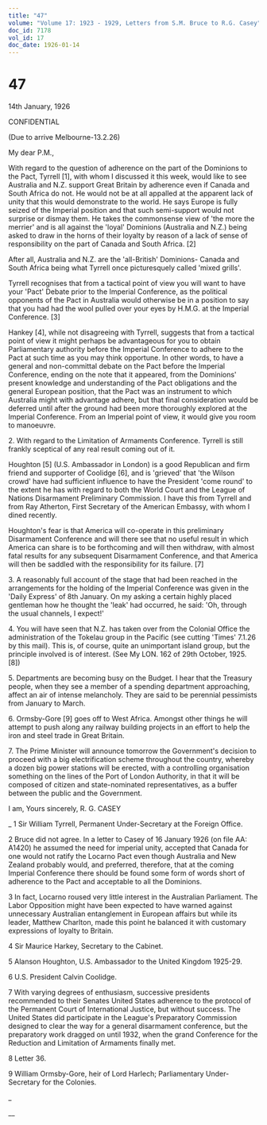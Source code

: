 ```yaml
---
title: "47"
volume: "Volume 17: 1923 - 1929, Letters from S.M. Bruce to R.G. Casey"
doc_id: 7178
vol_id: 17
doc_date: 1926-01-14
---
```


# 47

14th January, 1926

CONFIDENTIAL

(Due to arrive Melbourne-13.2.26)

My dear P.M.,

With regard to the question of adherence on the part of the Dominions to the Pact, Tyrrell [1], with whom I discussed it this week, would like to see Australia and N.Z. support Great Britain by adherence even if Canada and South Africa do not. He would not be at all appalled at the apparent lack of unity that this would demonstrate to the world. He says Europe is fully seized of the Imperial position and that such semi-support would not surprise or dismay them. He takes the commonsense view of 'the more the merrier' and is all against the 'loyal' Dominions (Australia and N.Z.) being asked to draw in the horns of their loyalty by reason of a lack of sense of responsibility on the part of Canada and South Africa. [2]

After all, Australia and N.Z. are the 'all-British' Dominions- Canada and South Africa being what Tyrrell once picturesquely called 'mixed grills'.

Tyrrell recognises that from a tactical point of view you will want to have your 'Pact' Debate prior to the Imperial Conference, as the political opponents of the Pact in Australia would otherwise be in a position to say that you had had the wool pulled over your eyes by H.M.G. at the Imperial Conference. [3]

Hankey [4], while not disagreeing with Tyrrell, suggests that from a tactical point of view it might perhaps be advantageous for you to obtain Parliamentary authority before the Imperial Conference to adhere to the Pact at such time as you may think opportune. In other words, to have a general and non-committal debate on the Pact before the Imperial Conference, ending on the note that it appeared, from the Dominions' present knowledge and understanding of the Pact obligations and the general European position, that the Pact was an instrument to which Australia might with advantage adhere, but that final consideration would be deferred until after the ground had been more thoroughly explored at the Imperial Conference. From an Imperial point of view, it would give you room to manoeuvre.

2\. With regard to the Limitation of Armaments Conference. Tyrrell is still frankly sceptical of any real result coming out of it.

Houghton [5] (U.S. Ambassador in London) is a good Republican and firm friend and supporter of Coolidge [6], and is 'grieved' that 'the Wilson crowd' have had sufficient influence to have the President 'come round' to the extent he has with regard to both the World Court and the League of Nations Disarmament Preliminary Commission. I have this from Tyrrell and from Ray Atherton, First Secretary of the American Embassy, with whom I dined recently.

Houghton's fear is that America will co-operate in this preliminary Disarmament Conference and will there see that no useful result in which America can share is to be forthcoming and will then withdraw, with almost fatal results for any subsequent Disarmament Conference, and that America will then be saddled with the responsibility for its failure. [7]

3\. A reasonably full account of the stage that had been reached in the arrangements for the holding of the Imperial Conference was given in the 'Daily Express' of 8th January. On my asking a certain highly placed gentleman how he thought the 'leak' had occurred, he said: 'Oh, through the usual channels, I expect!'

4\. You will have seen that N.Z. has taken over from the Colonial Office the administration of the Tokelau group in the Pacific (see cutting 'Times' 7.1.26 by this mail). This is, of course, quite an unimportant island group, but the principle involved is of interest. (See My LON. 162 of 29th October, 1925. [8])

5\. Departments are becoming busy on the Budget. I hear that the Treasury people, when they see a member of a spending department approaching, affect an air of intense melancholy. They are said to be perennial pessimists from January to March.

6\. Ormsby-Gore [9] goes off to West Africa. Amongst other things he will attempt to push along any railway building projects in an effort to help the iron and steel trade in Great Britain.

7\. The Prime Minister will announce tomorrow the Government's decision to proceed with a big electrification scheme throughout the country, whereby a dozen big power stations will be erected, with a controlling organisation something on the lines of the Port of London Authority, in that it will be composed of citizen and state-nominated representatives, as a buffer between the public and the Government.

I am, Yours sincerely, R. G. CASEY 

_ 1 Sir William Tyrrell, Permanent Under-Secretary at the Foreign Office.

2 Bruce did not agree. In a letter to Casey of 16 January 1926 (on file AA: A1420) he assumed the need for imperial unity, accepted that Canada for one would not ratify the Locarno Pact even though Australia and New Zealand probably would, and preferred, therefore, that at the coming Imperial Conference there should be found some form of words short of adherence to the Pact and acceptable to all the Dominions.

3 In fact, Locarno roused very little interest in the Australian Parliament. The Labor Opposition might have been expected to have warned against unnecessary Australian entanglement in European affairs but while its leader, Matthew Charlton, made this point he balanced it with customary expressions of loyalty to Britain.

4 Sir Maurice Harkey, Secretary to the Cabinet.

5 Alanson Houghton, U.S. Ambassador to the United Kingdom 1925-29.

6 U.S. President Calvin Coolidge.

7 With varying degrees of enthusiasm, successive presidents recommended to their Senates United States adherence to the protocol of the Permanent Court of International Justice, but without success. The United States did participate in the League's Preparatory Commission designed to clear the way for a general disarmament conference, but the preparatory work dragged on until 1932, when the grand Conference for the Reduction and Limitation of Armaments finally met.

8 Letter 36.

9 William Ormsby-Gore, heir of Lord Harlech; Parliamentary Under- Secretary for the Colonies.

_

__
